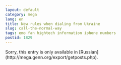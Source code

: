 ```yaml
---
layout: default
category: mega
lang: en
title: New rules when dialing from Ukraine
slug: call-the-normal-way
tags: emo fan hightech information iphone numbers 
postid: 1829
---
```

<p>Sorry, this entry is only available in [Russian](http://mega.genn.org/export/getposts.php).</p>